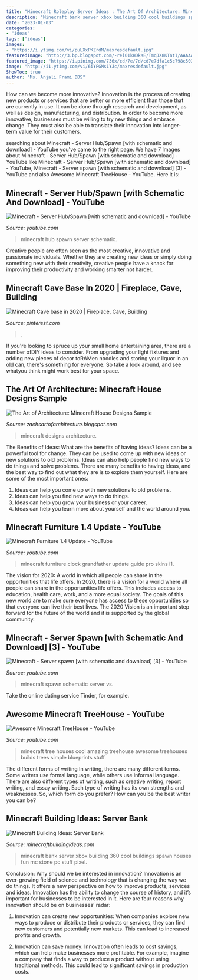 ```yaml
---
title: "Minecraft Roleplay Server Ideas : The Art Of Architecture: Minecraft House Designs Sample"
description: "Minecraft bank server xbox building 360 cool buildings spawn houses fun mc stone pc stuff pixel"
date: "2023-01-03"
categories:
- "ideas"
tags: ["ideas"]
images:
- "https://i.ytimg.com/vi/puLXxPKZrdM/maxresdefault.jpg"
featuredImage: "http://3.bp.blogspot.com/-rei01kHDkKE/TmqJX8KTntI/AAAAAAAAAZw/ooD1Bu7xMlo/s1600/2011-09-09_16.38.30.png"
featured_image: "https://i.pinimg.com/736x/cd/7e/7d/cd7e7dfa1c5c798c50340cdc5dc82223.jpg"
image: "http://i1.ytimg.com/vi/6iYFGMs1YJc/maxresdefault.jpg"
ShowToc: true
author: "Ms. Anjali Frami DDS"
---
```



How can we become more innovative?
Innovation is the process of creating new products or services that are better or more efficient than those that are currently in use. It can be done through research and development, as well as design, manufacturing, and distribution. In order to become more innovative, businesses must be willing to try new things and embrace change. They must also be able to translate their innovation into longer-term value for their customers.

	

		
searching about Minecraft - Server Hub/Spawn [with schematic and download] - YouTube you've came to the right page. We have 7 Images about Minecraft - Server Hub/Spawn [with schematic and download] - YouTube like Minecraft - Server Hub/Spawn [with schematic and download] - YouTube, Minecraft - Server spawn [with schematic and download] [3] - YouTube and also Awesome Minecraft TreeHouse - YouTube. Here it is:
		
    
## Minecraft - Server Hub/Spawn [with Schematic And Download] - YouTube

<img loading=lazy src="https://i.ytimg.com/vi/u88oOxPifwM/maxresdefault.jpg" onerror="this.onerror=null;this.src='https://tse1.mm.bing.net/th?id=OIP.RJ_h3e9rGmUKp6eLPJVPoAHaEK&amp;pid=15.1';" alt="Minecraft - Server Hub/Spawn [with schematic and download] - YouTube">

_Source: youtube.com_

>minecraft hub spawn server schematic. 

	

Creative people are often seen as the most creative, innovative and passionate individuals. Whether they are creating new ideas or simply doing something new with their creativity, creative people have a knack for improving their productivity and working smarter not harder.

    
## Minecraft Cave Base In 2020 | Fireplace, Cave, Building

<img loading=lazy src="https://i.pinimg.com/736x/cd/7e/7d/cd7e7dfa1c5c798c50340cdc5dc82223.jpg" onerror="this.onerror=null;this.src='https://tse3.mm.bing.net/th?id=OIP.TpAsPk5zogqWV4KxPubBNwHaDa&amp;pid=15.1';" alt="Minecraft Cave base in 2020 | Fireplace, Cave, Building">

_Source: pinterest.com_

>. 

	

If you're looking to spruce up your small home entertaining area, there are a number ofDIY ideas to consider. From upgrading your light fixtures and adding new pieces of decor toRAMen noodles and storing your liquor in an old can, there's something for everyone. So take a look around, and see whatyou think might work best for your space.

    
## The Art Of Architecture: Minecraft House Designs Sample

<img loading=lazy src="http://3.bp.blogspot.com/-rei01kHDkKE/TmqJX8KTntI/AAAAAAAAAZw/ooD1Bu7xMlo/s1600/2011-09-09_16.38.30.png" onerror="this.onerror=null;this.src='https://tse1.mm.bing.net/th?id=OIP.63LG0lVDEDA-I5xaXSJdZwHaEg&amp;pid=15.1';" alt="The Art of Architecture: Minecraft House Designs Sample">

_Source: zachsartofarchitecture.blogspot.com_

>minecraft designs architecture. 

	

The Benefits of Ideas: What are the benefits of having ideas?
Ideas can be a powerful tool for change. They can be used to come up with new ideas or new solutions to old problems. Ideas can also help people find new ways to do things and solve problems. There are many benefits to having ideas, and the best way to find out what they are is to explore them yourself. Here are some of the most important ones: 
1. Ideas can help you come up with new solutions to old problems.
2. Ideas can help you find new ways to do things.
3. Ideas can help you grow your business or your career.
4. Ideas can help you learn more about yourself and the world around you.

    
## Minecraft Furniture 1.4 Update - YouTube

<img loading=lazy src="https://i.ytimg.com/vi/puLXxPKZrdM/maxresdefault.jpg" onerror="this.onerror=null;this.src='https://tse2.mm.bing.net/th?id=OIP.YOvu82herOfxFl7xatOzdwHaEK&amp;pid=15.1';" alt="Minecraft Furniture 1.4 Update - YouTube">

_Source: youtube.com_

>minecraft furniture clock grandfather update guide pro skins i1. 

	

The vision for 2020: A world in which all people can share in the opportunities that life offers.
In 2020, there is a vision for a world where all people can share in the opportunities life offers. This includes access to education, health care, work, and a more equal society. The goals of this new world are to make sure everyone has access to these opportunities so that everyone can live their best lives. The 2020 Vision is an important step forward for the future of the world and it is supported by the global community.

    
## Minecraft - Server Spawn [with Schematic And Download] [3] - YouTube

<img loading=lazy src="http://i1.ytimg.com/vi/Vs_nc6J4Ylw/maxresdefault.jpg" onerror="this.onerror=null;this.src='https://tse3.mm.bing.net/th?id=OIP.rl4YOwqgYAxKCE69hBMKbgHaEK&amp;pid=15.1';" alt="Minecraft - Server spawn [with schematic and download] [3] - YouTube">

_Source: youtube.com_

>minecraft spawn schematic server vs. 

	

Take the online dating service Tinder, for example.

    
## Awesome Minecraft TreeHouse - YouTube

<img loading=lazy src="http://i1.ytimg.com/vi/6iYFGMs1YJc/maxresdefault.jpg" onerror="this.onerror=null;this.src='https://tse1.mm.bing.net/th?id=OIP.j5mUsLmLc8R7mxwYnqKKvwHaEK&amp;pid=15.1';" alt="Awesome Minecraft TreeHouse - YouTube">

_Source: youtube.com_

>minecraft tree houses cool amazing treehouse awesome treehouses builds trees simple blueprints stuff. 

	

The different forms of writing
In writing, there are many different forms. Some writers use formal language, while others use informal language. There are also different types of writing, such as creative writing, report writing, and essay writing. Each type of writing has its own strengths and weaknesses. So, which form do you prefer? How can you be the best writer you can be?

    
## Minecraft Building Ideas: Server Bank

<img loading=lazy src="http://1.bp.blogspot.com/-vlN_vusuPJI/UdGxDfQ12uI/AAAAAAAABGs/_Kps2qBy64k/w1200-h630-p-k-no-nu/2013-07-01_14.30.38.png" onerror="this.onerror=null;this.src='https://tse1.mm.bing.net/th?id=OIP.TMo-STIejkQWU-YhK0pBhAHaD4&amp;pid=15.1';" alt="Minecraft Building Ideas: Server Bank">

_Source: minecraftbuildingideas.com_

>minecraft bank server xbox building 360 cool buildings spawn houses fun mc stone pc stuff pixel. 

	

Conclusion: Why should we be interested in innovation?
Innovation is an ever-growing field of science and technology that is changing the way we do things. It offers a new perspective on how to improve products, services and ideas. Innovation has the ability to change the course of history, and it’s important for businesses to be interested in it. Here are four reasons why innovation should be on businesses’ radar:
1) Innovation can create new opportunities: When companies explore new ways to produce or distribute their products or services, they can find new customers and potentially new markets. This can lead to increased profits and growth.

2) Innovation can save money: Innovation often leads to cost savings, which can help make businesses more profitable. For example, imagine a company that finds a way to produce a product without using traditional methods. This could lead to significant savings in production costs.

